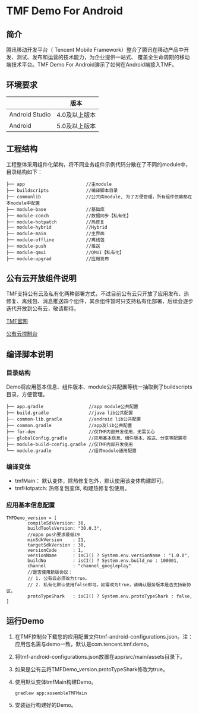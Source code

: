 
# TMF Demo For Android

## 简介

腾讯移动开发平台（ Tencent Mobile Framework）整合了腾讯在移动产品中开发、测试、发布和运营的技术能力，为企业提供一站式、 覆盖全生命周期的移动端技术平台。TMF Demo For Android演示了如何在Android端接入TMF。

## 环境要求

|                | 版本          |
| -------------- | ------------- |
| Android Studio | 4.0及以上版本 |
| Android        | 5.0及以上版本 |

## 工程结构

工程整体采用组件化架构，将不同业务组件示例代码分散在了不同的module中，目录结构如下：

```
├── app                       //主module
├── buildscripts              //编译脚本目录
├── commonlib                 //公共库module, 为了方便管理，所有组件依赖都在本module中配置
├── module-base               //基础库
├── module-conch              //数据同步【私有化】
├── module-hotpatch           //热修复
├── module-hybrid             //Hybrid
├── module-main               //主界面
├── module-offline            //离线包
├── module-push               //推送
├── module-qmui               //QMUI【私有化】
├── module-upgrad             //应用发布
```

## 公有云开放组件说明

TMF支持公有云及私有化两种部署方式，不过目前公有云只开放了应用发布、热修复、离线包、消息推送四个组件，其余组件暂时只支持私有化部署，后续会逐步迭代开放到公有云，敬请期待。

[TMF官网](https://cloud.tencent.com/product/tmf)

[公有云控制台](https://console.cloud.tencent.com/tmf)

## 编译脚本说明

### 目录结构

Demo将应用基本信息、组件版本、module公共配置等统一抽取到了buildscripts目录，方便管理。

```
├── app.gradle                 //app module公共配置
├── build.gradle               //java lib公共配置
├── common-lib.gradle          //android lib公共配置
├── common.gradle              //app及lib公共配置
├── for-dev                    //仅TMF内部开发使用，无需关心
├── globalConfig.gradle        //应用基本信息、组件版本、推送、分享等配置项
├── module-build-config.gradle //仅TMF内部开发使用
└── module.gradle              //组件module通用配置
```

### 编译变体

- tmfMain： 默认变体，除热修复包外，默认使用该变体构建即可。
- tmfHotpatch:  热修复包变体, 构建热修复包使用。

### 应用基本信息配置

```
TMFDemo_version = [
        compileSdkVersion: 30,																	
        buildToolsVersion: "30.0.3",
        //oppo push要求最低19
        minSdkVersion    : 21,
        targetSdkVersion : 30,
        versionCode      : 1,
        versionName      : isCI() ? System.env.versionName : "1.0.0",
        buildNo          : isCI() ? System.env.build_no : 100001,
        channel          : "channel_googleplay"
        //是否使用新版协议：
        // 1. 公有云必须改为true。
        // 2. 私有化默认使用false即可。如需改为true，请确认服务版本是否支持新协议。
        protoTypeShark   : isCI() ? System.env.protoTypeShark : false,
]
```

## 运行Demo

1. 在TMF控制台下载您的应用配置文件tmf-android-configurations.json。注：应用包名需与demo一致，默认是com.tencent.tmf.demo。

2. 将tmf-android-configurations.json放置在app/src/main/assets目录下。

3. 如果是公有云将TMFDemo_version.protoTypeShark修改为true。

4. 使用默认变体tmfMain构建Demo。
   ```
   gradlew app:assembleTMFMain
   ```
5. 安装运行构建好的Demo。



